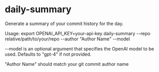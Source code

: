 # daily-summary

Generate a summary of your commit history for the day.

Usage:
export OPENAI_API_KEY=your-api-key
daily-summary --repo relative/path/to/your/repo --author "Author Name" --model <model-name>

--model is an optional argument that specifies the OpenAI model to be used. Defaults to "gpt-4" if not provided.

"Author Name" should match your git commit author name

